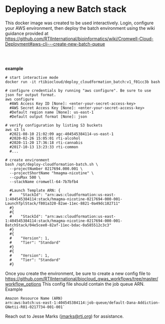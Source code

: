 # Deploying a new Batch stack
This docker image was created to be used interactively. Login, configure your AWS environment, then deploy the batch environment using the wiki guidance provided at
 https://github.com/RTIInternational/bioinformatics/wiki/Cromwell-Cloud-Deployment#aws-cli---create-new-batch-queue

<br><br>

**example**
```
# start interactive mode
docker run -it rtibiocloud/deploy_cloudformation_batch:v1_f01cc3b bash

# configure credentials by running "aws configure". Be sure to use json for output format.
aws configure
  #AWS Access Key ID [None]: <enter-your-secret-access-key>
  #AWS Secret Access Key [None]: <enter-your-secret-access-key>
  #Default region name [None]: us-east-1
  #Default output format [None]: json
  
# verify configuration by listing S3 buckets  
aws s3 ls
  #2021-08-10 21:02:09 agc-404545384114-us-east-1
  #2020-02-26 15:05:01 rti-alcohol
  #2020-11-20 17:36:18 rti-cannabis
  #2017-10-13 13:23:33 rti-common
  #...
  
# create environment
bash /opt/deploy-cloudformation-batch.sh \
  --projectNumber 0217694.000.001 \
  --projectShortName "hmagma-nicotine" \
  --cpuMax 500 \
  --stackName cromwell-64-7b7bfb4
  
  #Launch Template ARN: {
  #    "StackId": "arn:aws:cloudformation:us-east-1:404545384114:stack/hmagma-nicotine-0217694-000-001-LaunchTplStack/f801a320-82ae-11ec-8821-0a49dc182711"
  #}
  #{
  #    "StackId": "arn:aws:cloudformation:us-east-1:404545384114:stack/hmagma-nicotine-0217694-000-001-BatchStack/04e5cee0-82af-11ec-bdac-0a585512c3c3"
  #}
  #{
  #    "Version": 1,
  #    "Tier": "Standard"
  #}
  #{
  #    "Version": 1,
  #    "Tier": "Standard"
  #}
  ```

Once you create the environment, be sure to create a new config file to https://github.com/RTIInternational/biocloud_gwas_workflows/tree/master/workflow_options
This config file should contain the job queue ARN. Example 

```
Amazon Resource Name (ARN)
arn:aws:batch:us-east-1:404545384114:job-queue/default-Dana-Addiction-GNetii-R01-0217734-001-001`
```

Reach out to Jesse Marks (jmarks@rti.org) for assistance.
